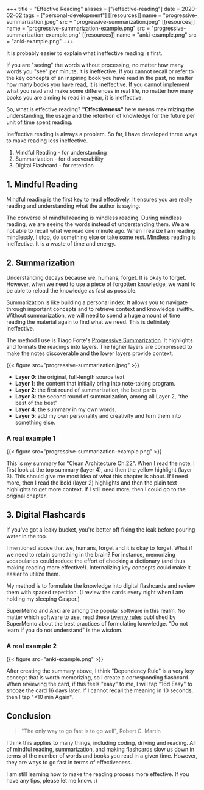 +++
title = "Effective Reading"
aliases = ["/effective-reading"]
date = 2020-02-02
tags = ["personal-development"]
[[resources]]
  name = "progressive-summarization.jpeg"
  src = "progressive-summarization.jpeg"
[[resources]]
  name = "progressive-summarization-example.png"
  src = "progressive-summarization-example.png"
[[resources]]
  name = "anki-example.png"
  src = "anki-example.png"
+++

It is probably easier to explain what ineffective reading is first. 

If you are "seeing" the words without processing, no matter how many words you "see" per minute, it is ineffective. If you cannot recall or refer to the key concepts of an inspiring book you have read in the past, no matter how many books you have read, it is ineffective. If you cannot implement what you read and make some differences in real life, no matter how many books you are aiming to read in a year, it is ineffective.

So, what is effective reading? **"Effectiveness"** here means maximizing the understanding, the usage and the retention of knowledge for the future per unit of time spent reading.

Ineffective reading is always a problem. So far, I have developed three ways to make reading less ineffective.

1. Mindful Reading - for understanding
2. Summarization - for discoverability
3. Digital Flashcard - for retention

## 1. Mindful Reading

Mindful reading is the first key to read effectively. It ensures you are really reading and understanding what the author is saying.

The converse of mindful reading is mindless reading. During mindless reading, we are seeing the words instead of understanding them. We are not able to recall what we read one minute ago. When I realize I am reading mindlessly, I stop, do something else or take some rest. Mindless reading is ineffective. It is a waste of time and energy.

## 2. Summarization

Understanding decays because we, humans, forget. It is okay to forget. However, when we need to use a piece of forgotten knowledge, we want to be able to reload the knowledge as fast as possible. 

Summarization is like building a personal index. It allows you to navigate through important concepts and to retrieve context and knowledge swiftly. Without summarization, we will need to spend a huge amount of time reading the material again to find what we need. This is definitely ineffective.

The method I use is Tiago Forte's [Progressive Summarization][1]. It highlights and formats the readings into layers. The higher layers are compressed to make the notes discoverable and the lower layers provide context.

{{< figure src="progressive-summarization.jpeg" >}}

- **Layer 0**: the original, full-length source text
- **Layer 1**: the content that initially bring into note-taking program.
- **Layer 2**: the first round of summarization, the best parts
- **Layer 3**: the second round of summarization, among all Layer 2, “the best of the best”
- **Layer 4**: the summary in my own words.
- **Layer 5**: add my own personality and creativity and turn them into something else. 

### A real example 1

{{< figure src="progressive-summarization-example.png" >}}

This is my summary for "Clean Architecture Ch.22". When I read the note, I first look at the top summary (layer 4), and then the yellow highlight (layer 3). This should give me most idea of what this chapter is about. If I need more, then I read the bold (layer 2) highlights and then the plain text highlights to get more context. If I still need more, then I could go to the original chapter.

## 3. Digital Flashcards

If you've got a leaky bucket, you're better off fixing the leak before pouring water in the top.

I mentioned above that we, humans, forget and it is okay to forget. What if we need to retain something in the brain? For instance, memorizing vocabularies could reduce the effort of checking a dictionary (and thus making reading more effective!). Internalizing key concepts could make it easier to utilize them.

My method is to formulate the knowledge into digital flashcards and review them with spaced repetition. (I review the cards every night when I am holding my sleeping Casper.)

SuperMemo and Anki are among the popular software in this realm. No matter which software to use, read these [twenty rules][2] published by SuperMemo about the best practices of formulating knowledge. "Do not learn if you do not understand" is the wisdom.

### A real example 2

{{< figure src="anki-example.png" >}}

After creating the summary above, I think "Dependency Rule" is a very key concept that is worth memorizing, so I create a corresponding flashcard. When reviewing the card, if this feels "easy" to me, I will tap "16d Easy" to snooze the card 16 days later. If I cannot recall the meaning in 10 seconds, then I tap "<10 min Again".

## Conclusion

> "The only way to go fast is to go well",  Robert C. Martin

I think this applies to many things, including coding, driving and reading. All of mindful reading, summarization, and making flashcards slow us down in terms of the number of words and books you read in a given time. However, they are ways to go fast in terms of effectiveness.

I am still learning how to make the reading process more effective. If you have any tips, please let me know. :)

[1]: https://praxis.fortelabs.co/progressive-summarization-a-practical-technique-for-designing-discoverable-notes-3459b257d3eb/
[2]: https://www.supermemo.com/en/archives1990-2015/articles/20rules
